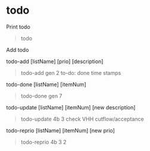 # todo

Print todo 
> todo

Add todo

todo-add [listName] [prio] [description]
> todo-add gen 2 to-do: done time stamps

todo-done [listName] [itemNum]
> todo-done gen 7

todo-update [listName] [itemNum]  [new description]
> todo-update 4b 3  check VHH cutflow/acceptance

todo-reprio [listName] [itemNum]  [new prio]
> todo-reprio 4b 3  2